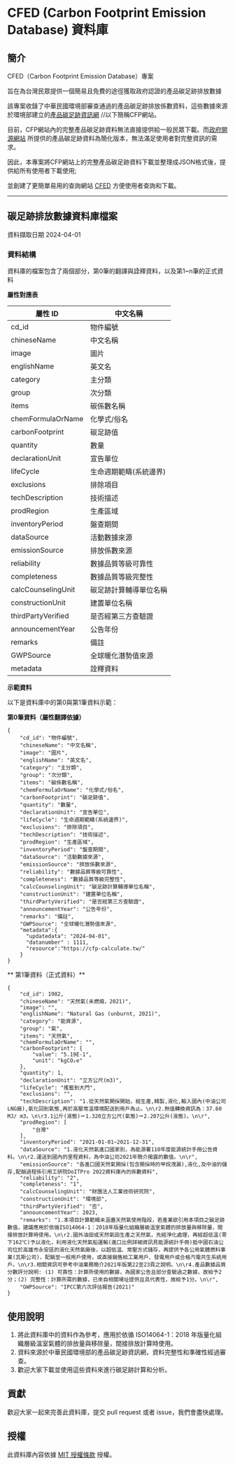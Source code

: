 # CFED (Carbon Footprint Emission Database) 資料庫

## 簡介

CFED（Carbon Footprint Emission Database）專案

旨在為台灣民眾提供一個簡易且免費的途徑獲取政府認證的產品碳足跡排放數據

該專案收錄了中華民國環境部審查通過的產品碳足跡排放係數資料，這些數據來源於環境部建立的[產品碳足跡資訊網](https://cfp-calculate.tw/) //以下簡稱CFP網站。

目前，CFP網站內的完整產品碳足跡資料無法直接提供給一般民眾下載。而[政府開源網站](https://data.gov.tw/) 所提供的產品碳足跡資料為簡化版本，無法滿足使用者對完整資訊的需求。

因此，本專案將CFP網站上的完整產品碳足跡資料下載並整理成JSON格式後，提供給所有使用者下載使用; 

並創建了更簡單易用的查詢網站 [CFED](https://indhill.tw/CFED/) 方便使用者查詢和下載。

---

## 碳足跡排放數據資料庫檔案

資料擷取日期 2024-04-01

### 資料結構

資料庫的檔案包含了兩個部分，第0筆的翻譯與詮釋資料，以及第1~n筆的正式資料

**屬性對應表**

| 屬性 ID | 中文名稱 |
| ------- | -------- | 
| cd_id | 物件編號 | 
| chineseName | 中文名稱 |
| image | 圖片 | 
| englishName | 英文名 | 
| category | 主分類 | 
| group | 次分類 | 
| items | 碳係數名稱 | 
| chemFormulaOrName | 化學式/俗名 |
| carbonFootprint | 碳足跡值 | 
| quantity | 數量 | 
| declarationUnit | 宣告單位 | 
| lifeCycle | 生命週期範疇(系統邊界) |
| exclusions | 排除項目 | 
| techDescription | 技術描述 | 
| prodRegion | 生產區域 | 
| inventoryPeriod | 盤查期間 | 
| dataSource | 活動數據來源 |
| emissionSource | 排放係數來源 | 
| reliability | 數據品質等級可靠性 | 
| completeness | 數據品質等級完整性 | 
| calcCounselingUnit | 碳足跡計算輔導單位名稱 | 
| constructionUnit | 建置單位名稱 | 
| thirdPartyVerified | 是否經第三方查驗證 |
| announcementYear | 公告年份 | 
| remarks | 備註 | 
| GWPSource | 全球暖化潛勢值來源 |
| metadata | 詮釋資料 |


**示範資料**

以下是資料庫中的第0與第1筆資料示範：

**第0筆資料（屬性翻譯依據）**

```
{
    "cd_id": "物件編號",
    "chineseName": "中文名稱",
    "image": "圖片",
    "englishName": "英文名",
    "category": "主分類",
    "group": "次分類",
    "items": "碳係數名稱",
    "chemFormulaOrName": "化學式/俗名",
    "carbonFootprint": "碳足跡值",
    "quantity": "數量",
    "declarationUnit": "宣告單位",
    "lifeCycle": "生命週期範疇(系統邊界)",
    "exclusions": "排除項目",
    "techDescription": "技術描述",
    "prodRegion": "生產區域",
    "inventoryPeriod": "盤查期間",
    "dataSource": "活動數據來源",
    "emissionSource": "排放係數來源",
    "reliability": "數據品質等級可靠性",
    "completeness": "數據品質等級完整性",
    "calcCounselingUnit": "碳足跡計算輔導單位名稱",
    "constructionUnit": "建置單位名稱",
    "thirdPartyVerified": "是否經第三方查驗證",
    "announcementYear": "公告年份",
    "remarks": "備註",
    "GWPSource": "全球暖化潛勢值來源",
    "metadata":{
      "updatedata": "2024-04-01",
      "datanumber" : 1111,
      "resource":"https://cfp-calculate.tw/"
    }
}
```

** 第1筆資料（正式資料）**

```
{
    "cd_id": 1982,
    "chineseName": "天然氣(未燃燒，2021)",
    "image": "",
    "englishName": "Natural Gas (unburnt, 2021)",
    "category": "能資源",
    "group": "氣",
    "items": "天然氣",
    "chemFormulaOrName": "",
    "carbonFootprint": {
        "value": "5.19E-1",
        "unit": "kgCO₂e"
    },
    "quantity": 1,
    "declarationUnit": "立方公尺(m3)",
    "lifeCycle": "搖籃到大門",
    "exclusions": "",
    "techDescription": "1.從天然氣開採開始，經生產,精製,液化,輸入國內(中油公司LNG廠),氣化回到氣態,再於高壓常溫環境配送到用戶為止。\n\r2.熱值轉換資訊為：37.60 MJ/ m3。\n\r3.1公斤(液態)＝1.320立方公尺(氣態)＝2.207公升(液態)。\n\r",
    "prodRegion": [
        "台灣"
    ],
    "inventoryPeriod": "2021-01-01~2021-12-31",
    "dataSource": "1.液化天然氣進口國家別，為能源署110年度能源統計手冊公告資料。\n\r2.運送到國內的里程資料，為中油公司2021年簡介揭露的數值。\n\r",
    "emissionSource": "各進口國天然氣開採(包含開採時的甲烷洩漏),液化,及中油的儲存,配銷過程係引用工研院DoITPro 2022資料庫內的係數資料",
    "reliability": "2",
    "completeness": "1",
    "calcCounselingUnit": "財團法人工業技術研究院",
    "constructionUnit": "環境部",
    "thirdPartyVerified": "否",
    "announcementYear": 2023,
    "remarks": "1.本項目計算範疇未涵蓋天然氣使用階段，若產業欲引用本項目之碳足跡數值，建議應用於依循ISO14064-1：2018年版量化組織層級溫室氣體的排放量與移除量，間接排放計算時使用。\n\r2.國外油田或天然氣田生產之天然氣，先經淨化處理，再經超低溫(零下162℃)予以液化，利用液化天然氣船運輸(進口比例詳細資訊見能源統計手冊)抵中國石油公司位於高雄市永安區的液化天然氣廠後，以超低溫、常壓方式儲存，再提供予各公用氣體燃料事業(瓦斯公司)，配銷至一般用戶使用，或直接銷售給工業用戶、發電用戶或合格汽電共生系統用戶。\n\r3.相關資訊可參考中油業務簡介2021年版第22至23頁之說明。\n\r4.產品數據品質分數評分說明: (1) 可靠性：計算所使用的數據，為國家公告且部分查驗過之數據，故給予2分；(2) 完整性：計算所需的數據，已來自相關場址提供且具代表性，故給予1分。\n\r",
    "GWPSource": "IPCC第六次評估報告(2021)"
}
```

## 使用說明

1. 將此資料庫中的資料作為參考，應用於依循 ISO14064-1：2018 年版量化組織層級溫室氣體的排放量與移除量，間接排放計算時使用。
2. 資料來源於中華民國環境部的產品碳足跡資訊網，資料完整性和準確性經過審查。
3. 歡迎大家下載並使用這些資料來進行碳足跡計算和分析。

## 貢獻

歡迎大家一起來完善此資料庫，提交 pull request 或者 issue，我們會盡快處理。

## 授權

此資料庫內容依據 [MIT 授權條款](LICENSE) 授權。
